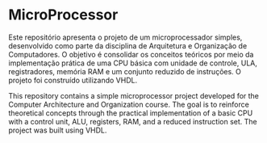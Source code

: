 # MicroProcessor

Este repositório apresenta o projeto de um microprocessador simples, desenvolvido como parte da disciplina de Arquitetura e Organização de Computadores. O objetivo é consolidar os conceitos teóricos por meio da implementação prática de uma CPU básica com unidade de controle, ULA, registradores, memória RAM e um conjunto reduzido de instruções. O projeto foi construído utilizando VHDL.

This repository contains a simple microprocessor project developed for the Computer Architecture and Organization course. The goal is to reinforce theoretical concepts through the practical implementation of a basic CPU with a control unit, ALU, registers, RAM, and a reduced instruction set. The project was built using VHDL.
